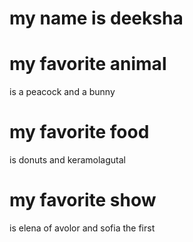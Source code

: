 # my name is deeksha

# my favorite animal
is a peacock and a bunny

# my favorite food
is donuts and keramolagutal

# my favorite show
is elena of avolor and sofia the first
